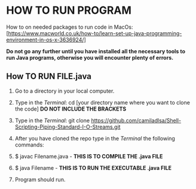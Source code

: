 # HOW TO RUN PROGRAM

How to on needed packages to run code in MacOs: [https://www.macworld.co.uk/how-to/learn-set-up-java-programming-environment-in-os-x-3636924/]

**Do not go any further until you have installed all the necessary tools to run Java programs, otherwise you will encounter plenty of errors.**

## How TO RUN FILE.java 

1. Go to a directory in your local computer. 

2. Type in the _Terminal_: cd [your directory name where you want to clone the code] **DO NOT INCLUDE THE BRACKETS**

3. Type in the _Terminal_: git clone https://github.com/camiladlsa/Shell-Scripting-Piping-Standard-I-O-Streams.git 

4. After you have cloned the repo type in the _Terminal_ the following commands:

5. $ javac Filename.java - **THIS IS TO COMPILE THE .java FILE**

6. $ java Filename - **THIS IS TO RUN THE EXECUTABLE .java FILE**

7. Program should run. 
